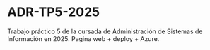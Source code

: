 # ADR-TP5-2025
Trabajo práctico 5 de la cursada de Administración de Sistemas de Información en 2025. Pagina web + deploy + Azure.
